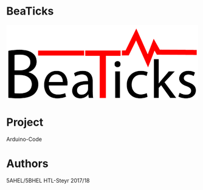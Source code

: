 # BeaTicks
![png](Project_Ressources/Schriftzug.png)

# Project
Arduino-Code

# Authors
5AHEL/5BHEL HTL-Steyr 2017/18

